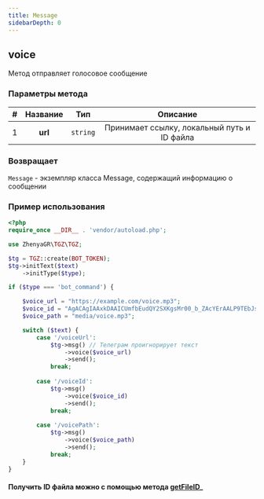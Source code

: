 ```yaml
---
title: Message
sidebarDepth: 0
---
```


## voice
Метод отправляет голосовое сообщение
### Параметры метода
| # | Название |       Тип        |                   Описание                   |
|:-:|:--------:|:----------------:|:--------------------------------------------:|
| 1 | **url**  |     `string`     | Принимает ссылку, локальный путь и ID файла |
### Возвращает
`Message` - экземпляр класса Message, содержащий информацию о сообщении
### Пример использования

```php
<?php
require_once __DIR__ . 'vendor/autoload.php'; 

use ZhenyaGR\TGZ\TGZ;

$tg = TGZ::create(BOT_TOKEN);
$tg->initText($text)
    ->initType($type);

if ($type === 'bot_command') {

    $voice_url = "https://example.com/voice.mp3";
    $voice_id = "AgACAgIAAxkDAAICUmfbEudQY2SXKgsMr00_b_ZAcYErAALP9TEbJsnZSlufCaTwR76hAQADAgADeQADNgQ";
    $voice_path = "media/voice.mp3";

    switch ($text) {
        case '/voiceUrl':
            $tg->msg() // Телеграм проигнорирует текст
                ->voice($voice_url)
                ->send();
            break;
           
        case '/voiceId':
            $tg->msg() 
                ->voice($voice_id)
                ->send();
            break;
           
        case '/voicePath':
            $tg->msg() 
                ->voice($voice_path)
                ->send();
            break;
    }
}
```

#### Получить ID файла можно с помощью метода [getFileID](/classes/tgzMethods/getFileID.md)_